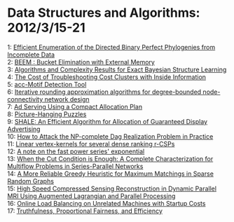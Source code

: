 # Data Structures and Algorithms: 2012/3/15-21  
1: [Efficient Enumeration of the Directed Binary Perfect Phylogenies from  Incomplete Data](https://doi.org/10.48550/arXiv.1203.3284)  
2: [BEEM : Bucket Elimination with External Memory](https://doi.org/10.48550/arXiv.1203.3487)  
3: [Algorithms and Complexity Results for Exact Bayesian Structure Learning](https://doi.org/10.48550/arXiv.1203.3501)  
4: [The Cost of Troubleshooting Cost Clusters with Inside Information](https://doi.org/10.48550/arXiv.1203.3502)  
5: [acc-Motif Detection Tool](https://doi.org/10.48550/arXiv.1203.3415)  
6: [Iterative rounding approximation algorithms for degree-bounded  node-connectivity network design](https://doi.org/10.48550/arXiv.1203.3578)  
7: [Ad Serving Using a Compact Allocation Plan](https://doi.org/10.48550/arXiv.1203.3593)  
8: [Picture-Hanging Puzzles](https://doi.org/10.48550/arXiv.1203.3602)  
9: [SHALE: An Efficient Algorithm for Allocation of Guaranteed Display  Advertising](https://doi.org/10.48550/arXiv.1203.3619)  
10: [How to Attack the NP-complete Dag Realization Problem in Practice](https://doi.org/10.48550/arXiv.1203.3636)  
11: [Linear vertex-kernels for several dense ranking r-CSPs](https://doi.org/10.48550/arXiv.1203.3727)  
12: [A note on the fast power series' exponential](https://doi.org/10.48550/arXiv.1203.3883)  
13: [When the Cut Condition is Enough: A Complete Characterization for  Multiflow Problems in Series-Parallel Networks](https://doi.org/10.48550/arXiv.1203.4041)  
14: [A More Reliable Greedy Heuristic for Maximum Matchings in Sparse Random  Graphs](https://doi.org/10.48550/arXiv.1203.4117)  
15: [High Speed Compressed Sensing Reconstruction in Dynamic Parallel MRI  Using Augmented Lagrangian and Parallel Processing](https://doi.org/10.48550/arXiv.1203.4587)  
16: [Online Load Balancing on Unrelated Machines with Startup Costs](https://doi.org/10.48550/arXiv.1203.4619)  
17: [Truthfulness, Proportional Fairness, and Efficiency](https://doi.org/10.48550/arXiv.1203.4627)  